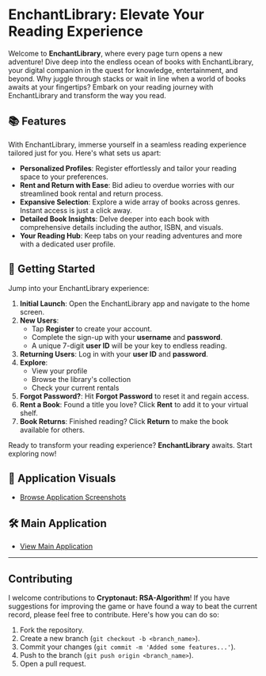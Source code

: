 # EnchantLibrary: Elevate Your Reading Experience

Welcome to **EnchantLibrary**, where every page turn opens a new adventure! Dive deep into the endless ocean of books with EnchantLibrary, your digital companion in the quest for knowledge, entertainment, and beyond. Why juggle through stacks or wait in line when a world of books awaits at your fingertips? Embark on your reading journey with EnchantLibrary and transform the way you read.

## 📚 Features

With EnchantLibrary, immerse yourself in a seamless reading experience tailored just for you. Here's what sets us apart:

- **Personalized Profiles**: Register effortlessly and tailor your reading space to your preferences.
- **Rent and Return with Ease**: Bid adieu to overdue worries with our streamlined book rental and return process.
- **Expansive Selection**: Explore a wide array of books across genres. Instant access is just a click away.
- **Detailed Book Insights**: Delve deeper into each book with comprehensive details including the author, ISBN, and visuals.
- **Your Reading Hub**: Keep tabs on your reading adventures and more with a dedicated user profile.

## 🚀 Getting Started

Jump into your EnchantLibrary experience:

1. **Initial Launch**: Open the EnchantLibrary app and navigate to the home screen.
2. **New Users**:
   - Tap **Register** to create your account.
   - Complete the sign-up with your **username** and **password**.
   - A unique 7-digit **user ID** will be your key to endless reading.
3. **Returning Users**: Log in with your **user ID** and **password**.
4. **Explore**:
   - View your profile
   - Browse the library's collection
   - Check your current rentals
5. **Forgot Password?**: Hit **Forgot Password** to reset it and regain access.
6. **Rent a Book**: Found a title you love? Click **Rent** to add it to your virtual shelf.
7. **Book Returns**: Finished reading? Click **Return** to make the book available for others.

Ready to transform your reading experience? **EnchantLibrary** awaits. Start exploring now!

## 📸 Application Visuals

- [Browse Application Screenshots](https://github.com/D-Kumar19/Book-Bliss/tree/master/Pictures)

## 🛠 Main Application

- [View Main Application](https://github.com/D-Kumar19/Book-Bliss/blob/master/src/main/java/com/example/libraryapp/MainActivity.java)

---

## Contributing

I welcome contributions to **Cryptonaut: RSA-Algorithm**! If you have suggestions for improving the game or have found a way to beat the current record, please feel free to contribute. Here's how you can do so:

1. Fork the repository.
2. Create a new branch (`git checkout -b <branch_name>`).
3. Commit your changes (`git commit -m 'Added some features...'`).
4. Push to the branch (`git push origin <branch_name>`).
5. Open a pull request.
